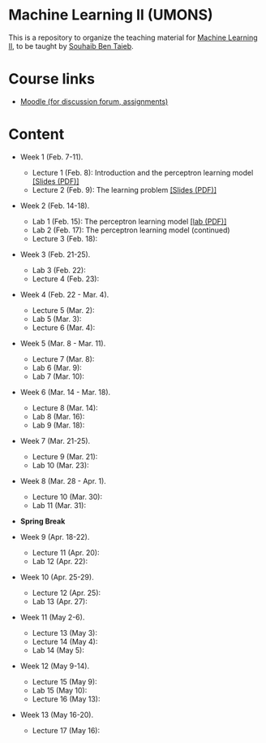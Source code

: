 # Machine Learning II (UMONS)

This is a repository to organize the teaching material for [Machine Learning II](http://applications.umons.ac.be/web/fr/pde/2021-2022/aa/S-INFO-075.htm), to be taught by [Souhaib Ben Taieb](http://www.souhaib-bentaieb.com).

# Course links

- [Moodle (for discussion forum, assignments)](https://moodle.umons.ac.be/course/view.php?id=2786s)


# Content

- Week 1 (Feb. 7-11). 
  - Lecture 1 (Feb. 8): Introduction and the perceptron learning model [[Slides (PDF)]](./slides/1-bda-perceptron.pdf)
  - Lecture 2 (Feb. 9): The learning problem [[Slides (PDF)]](./slides/2-bda-learning-1.pdf)

- Week 2 (Feb. 14-18). 
  - Lab 1 (Feb. 15): The perceptron learning model [[lab (PDF)]](./labs/The_perceptron_learning_model.pdf)
  - Lab 2 (Feb. 17): The perceptron learning model (continued)
  - Lecture 3 (Feb. 18): 

- Week 3 (Feb. 21-25).
  - Lab 3 (Feb. 22): 
  - Lecture 4 (Feb. 23): 

- Week 4 (Feb. 22 - Mar. 4).
  - Lecture 5 (Mar. 2): 
  - Lab 5 (Mar. 3): 
  - Lecture 6 (Mar. 4): 

- Week 5 (Mar. 8 - Mar. 11).
  - Lecture 7 (Mar. 8): 
  - Lab 6 (Mar. 9): 
  - Lab 7 (Mar. 10): 

- Week 6 (Mar. 14 - Mar. 18).
  - Lecture 8 (Mar. 14): 
  - Lab 8 (Mar. 16): 
  - Lab 9 (Mar. 18): 

- Week 7 (Mar. 21-25).
  - Lecture 9 (Mar. 21): 
  - Lab 10 (Mar. 23): 

- Week 8 (Mar. 28 - Apr. 1).
  - Lecture 10 (Mar. 30): 
  - Lab 11 (Mar. 31): 

- **Spring Break**

- Week 9 (Apr. 18-22).
  - Lecture 11 (Apr. 20): 
  - Lab 12 (Apr. 22): 

- Week 10 (Apr. 25-29).
  - Lecture 12 (Apr. 25): 
  - Lab 13 (Apr. 27): 

- Week 11 (May 2-6).
  - Lecture 13 (May 3): 
  - Lecture 14 (May 4): 
  - Lab 14 (May 5): 

- Week 12 (May 9-14).
  - Lecture 15 (May 9): 
  - Lab 15 (May 10): 
  - Lecture 16 (May 13): 

- Week 13 (May 16-20).
  - Lecture 17 (May 16): 

